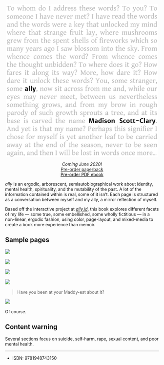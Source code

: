 ---
---

<img src="/book/cover-front.png" style="margin: 0 auto; display: block; width: 500px; max-width: 100%;" />

<p style="text-align: center">
<em>Coming June 2020!</em><br />
<script src="https://gumroad.com/js/gumroad.js"></script>
<a class="gumroad-button" href="https://gum.co/VVjeW" target="\_blank">Pre-order paperback</a><br />
<script src="https://gumroad.com/js/gumroad.js"></script>
<a class="gumroad-button" href="https://gum.co/rvof" target="\_blank">Pre-order PDF ebook</a>
</p>

<em class="ally-font">ally</em> is an ergodic, arborescent, semiautobiographical work about identity, mental health, spirituality, and the mutability of the past. A lot of the information contained within is real, some of it isn’t. Each page is structured as a conversation between myself and my ally, a mirror reflection of myself.

Based off the interactive project at [<em class="ally-font">ally.id</em>](https://ally.id), this book explores different facets of my life — some true, some embellished, some wholly fictitious — in a non-linear, ergodic fashion, using color, page-layout, and mixed-media to create a book more experience than memoir.

## Sample pages

[![](/book/book1.png)](/book/book1.png)

[![](/book/book2.png)](/book/book2.png)

[![](/book/book3.png)](/book/book3.png)

[![](/book/book4.png)](/book/book4.png)

> Have you been at your Maddy-est about it?

![](/book/book5.png)

Of course.

## Content warning

Several sections focus on suicide, self-harm, rape, sexual content, and poor mental health.

-----

* ISBN: 9781948743150
